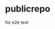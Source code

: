 # publicrepo
for e2e test






































































































































































































































































































































































































































































































































































































































































































































































































































































































































































































































































































































































































































































































































































































































































































































































































































































































































































































































































































































































































































































































































































































































































































































































































































































































































































































































































































































































































































































































































































































































































































